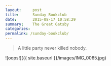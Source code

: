 ```yaml
---
layout:     post
title:      Sunday Bookclub
date:       2015-08-17 10:58:29
summary:    The Great Gatsby
categories: 
permalink: /sunday-bookclub/
---
```


<blockquote>
  <p>
    A little party never killed nobody.
  </p>
</blockquote>

![oops!]({{ site.baseurl }}/images/IMG_0065.jpg)


